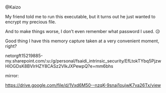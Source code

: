 @Kaizo

My friend told me to run this executable, but it turns out he just wanted to encrypt my precious file.

And to make things worse, I don’t even remember what password I used. 😥

Good thing I have this memory capture taken at a very convenient moment, right?

netorgft15219885-my.sharepoint.com/:u:/g/personal/fsaidi_intrinsic_security/EfLtokTYbq5PjzwHlOGDsK8BVlrHZY8CASz2VIkJXPewpQ?e=mm6bhs

mirror:

https://drive.google.com/file/d/1Vxd6M50--nzqK-9snaj1oujwK7va26Tx/view
